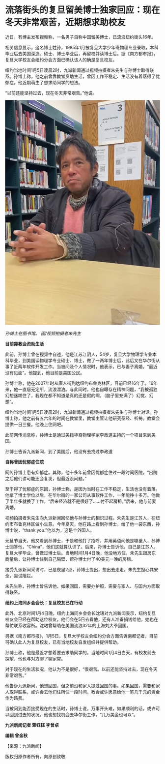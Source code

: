 # 流落街头的复旦留美博士独家回应：现在冬天非常艰苦，近期想求助校友

近日，有博主发布视频称，一名男子自称中国留美博士，已流浪纽约街头16年。

相关信息显示，这名博士姓孙，1985年1月被复旦大学少年班物理专业录取，本科毕业后去美国深造。硕士、博士毕业后，再留校并读博士后。据《南方都市报》，复旦大学校友会纽约分会方面已确认该人的确是复旦校友。

纽约当地时间1月5日凌晨2时，九派新闻通过视频拍摄者朱先生与孙博士取得联系。孙博士称，他之前曾靠教堂资助生活，曾因工作不稳定、生活没有着落得了忧郁症。他近期萌生了想求助同学的想法。

“以前还能坚持过去，现在冬天非常艰苦。”他说。

![723efaa20973f6165379991a222ccee9.jpg](https://raw.githubusercontent.com/qqhsx/qqnews_image/main/2024/01/05/流落街头的复旦留美博士独家回应：现在冬天非常艰苦，近期想求助校友/723efaa20973f6165379991a222ccee9.jpg)

_孙博士在图书馆。 图/视频拍摄者朱先生_

**目前靠教会资助生活**

此前，孙博士曾在视频中自述，他是江苏江阴人，54岁，复旦大学物理学专业本科毕业，到美国读物理学专业硕士、博士，做了一两年博士后，此后又在华尔街从事了近两年软件开发工作。当被问及个人情况时，他表示，已与妻子离婚，“最近没有见面”。他提到，他目前是美国公民。

孙博士称，他在2007年时从唐人街到达纽约布鲁克林区，目前已经16年了。16年来，他一直居无定所，流浪漂泊。与此同时，他也自曝存在精神问题，“我被孤独幻想迷糊住了，我现在都不知道是真的还是假的啊，（脑子里充满了）幻觉、幻想”。

纽约当地时间1月5日凌晨2时，九派新闻通过视频拍摄者朱先生与孙博士对话。孙博士称，他之前有五六年的时间在教堂里，教堂主管让他研究圣经、祈祷。教堂会提供一日三餐。他晚上住网吧。

此前网传消息称，孙博士是通过美籍华裔物理学家李政道主持的一个项目来到美国。

孙博士告诉九派新闻，到了美国后，他没有去找过李政道

**自称曾因忧郁症住院**

网传孙博士患有抑郁症。其称，他十多年前曾因忧郁症住过一段时间医院，“出院之后他们讲可能还会复发，但最近没问题。”

至于得了忧郁症的原因，孙博士称，是因为当时在工作不稳定，生活也没有着落。他拿了博士学位以后，在华尔街的一家公司从事软件工作，一年能挣十多万。他做了半年多就换了工作，“后来经济就不是很好了……付不起房租。”后来，他与前妻离婚。

视频拍摄者朱先生向九派新闻回忆他与孙博士的相识过程。朱先生是江苏人，在纽约市布鲁克林区做小生意。今年夏天，他在路上看到孙博士，给了他一袋东西，孙博士说，“thank
you.”他以为，这是个外国人。

元旦节当天，他又看到孙博士，于是和他打了招呼，并用英语问他是哪里人，孙博士回答他，“China”，他们这就算认识了。后来，孙博士告诉他，自己是江苏人，复旦大学毕业，曾做过博士后。当地时间1月4日晚，他没地方住，朱先生跟房东商量后，让孙博士住到自己隔壁，帮孙博士付了40美元一晚的房租。

接受九派新闻采访时，已是夜里2点，孙博士提出，想出去走走。朱先生担心其安全，尝试阻拦。

朱先生称，孙博士曾告诉他，如果回国，需要办护照，需要与家人、与国内方面取得联系。

**纽约上海同乡会会长：复旦校友已在行动**

此外，北京时间1月4日晚，纽约上海同乡会会长沈珺对九派新闻表示，纽约复旦校友会已经在帮助这位校友，他们会在5日去看他，还有人准备捐钱给他，她也在帮忙联系收容所。沈珺曾帮助在美国流浪32年的上海刘大爷回国。

另据《南方都市报》，1月5日，复旦大学校友会纽约分会方面告诉南都记者，目前可确认此人为复旦校友，已有当地校友自发组织并提供帮助。

孙博士称，他是最近才想着要去求助同学的。当地时间1月4日白天，有校友前去探望，他也与对方聊了聊家常。

对于现在的生活状况，他认为不是很好，“很艰苦。以前还能坚持过去，现在冬天非常艰苦。”

他告诉九派新闻，他想回国，但之前没和家人提过回国的事。如果回国，需要和家人取得联系，或许会去他们住所住一段时间。教会或许愿意给他一笔几千元的资金作为路费。

当被问到能否接受现在的生活时，孙博士说，万事开头难，如果顺利的话，或许可以回到过去的状况。他也想找机会去华尔街工作，“几万美金也可以”。

**九派新闻记者 覃钰钰 李曾卓**

**编辑 曾金秋**

【来源：九派新闻】

版权归原作者所有，向原创致敬

